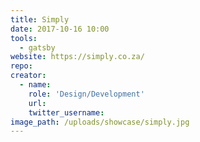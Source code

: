 ```yaml
---
title: Simply
date: 2017-10-16 10:00
tools:
  - gatsby
website: https://simply.co.za/
repo:
creator:
  - name:
    role: 'Design/Development'
    url:
    twitter_username:
image_path: /uploads/showcase/simply.jpg
---
```

